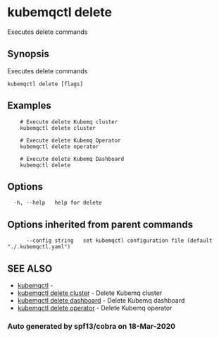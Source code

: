 # kubemqctl delete

Executes delete commands

## Synopsis

Executes delete commands

```text
kubemqctl delete [flags]
```

## Examples

```text
    # Execute delete Kubemq cluster
    kubemqctl delete cluster

    # Execute delete Kubemq Operator
    kubemqctl delete operator    

    # Execute delete Kubemq Dashboard
    kubemqctl delete
```

## Options

```text
  -h, --help   help for delete
```

## Options inherited from parent commands

```text
      --config string   set kubemqctl configuration file (default "./.kubemqctl.yaml")
```

## SEE ALSO

* [kubemqctl](https://github.com/kubemq-io/gitbook-docs/tree/e5dd4c341c861808b20403f088211bd9101f738a/kubemqctl/kubemqctl.md)     - 
* [kubemqctl delete cluster](https://github.com/kubemq-io/gitbook-docs/tree/e5dd4c341c861808b20403f088211bd9101f738a/kubemqctl/kubemqctl_delete_cluster.md)     - Delete Kubemq cluster
* [kubemqctl delete dashboard](https://github.com/kubemq-io/gitbook-docs/tree/e5dd4c341c861808b20403f088211bd9101f738a/kubemqctl/kubemqctl_delete_dashboard.md)     - Delete Kubemq dashboard
* [kubemqctl delete operator](https://github.com/kubemq-io/gitbook-docs/tree/e5dd4c341c861808b20403f088211bd9101f738a/kubemqctl/kubemqctl_delete_operator.md)     - Delete Kubemq operator

### Auto generated by spf13/cobra on 18-Mar-2020

